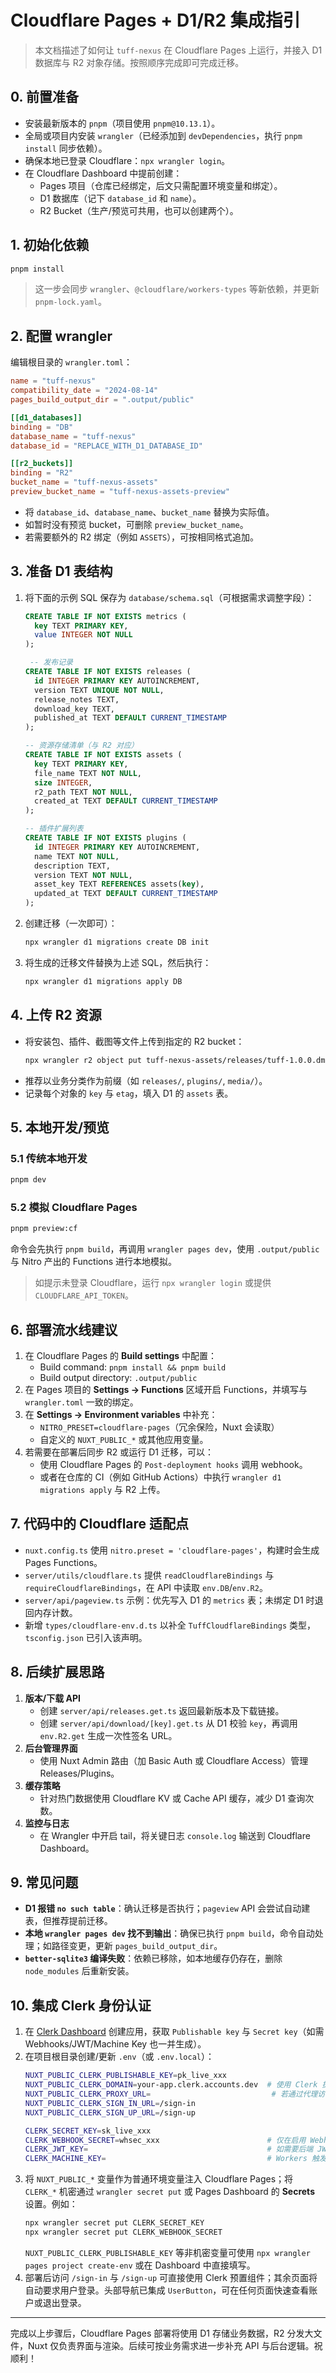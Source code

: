 # Cloudflare Pages + D1/R2 集成指引

> 本文档描述了如何让 `tuff-nexus` 在 Cloudflare Pages 上运行，并接入 D1 数据库与 R2 对象存储。按照顺序完成即可完成迁移。

## 0. 前置准备
- 安装最新版本的 `pnpm`（项目使用 `pnpm@10.13.1`）。
- 全局或项目内安装 `wrangler`（已经添加到 `devDependencies`，执行 `pnpm install` 同步依赖）。
- 确保本地已登录 Cloudflare：`npx wrangler login`。
- 在 Cloudflare Dashboard 中提前创建：
  - Pages 项目（仓库已经绑定，后文只需配置环境变量和绑定）。
  - D1 数据库（记下 `database_id` 和 `name`）。
  - R2 Bucket（生产/预览可共用，也可以创建两个）。

## 1. 初始化依赖
```bash
pnpm install
```

> 这一步会同步 `wrangler`、`@cloudflare/workers-types` 等新依赖，并更新 `pnpm-lock.yaml`。

## 2. 配置 wrangler
编辑根目录的 `wrangler.toml`：

```toml
name = "tuff-nexus"
compatibility_date = "2024-08-14"
pages_build_output_dir = ".output/public"

[[d1_databases]]
binding = "DB"
database_name = "tuff-nexus"
database_id = "REPLACE_WITH_D1_DATABASE_ID"

[[r2_buckets]]
binding = "R2"
bucket_name = "tuff-nexus-assets"
preview_bucket_name = "tuff-nexus-assets-preview"
```

- 将 `database_id`、`database_name`、`bucket_name` 替换为实际值。
- 如暂时没有预览 bucket，可删除 `preview_bucket_name`。
- 若需要额外的 R2 绑定（例如 `ASSETS`），可按相同格式追加。

## 3. 准备 D1 表结构
1. 将下面的示例 SQL 保存为 `database/schema.sql`（可根据需求调整字段）：
   ```sql
   CREATE TABLE IF NOT EXISTS metrics (
     key TEXT PRIMARY KEY,
     value INTEGER NOT NULL
   );

    -- 发布记录
   CREATE TABLE IF NOT EXISTS releases (
     id INTEGER PRIMARY KEY AUTOINCREMENT,
     version TEXT UNIQUE NOT NULL,
     release_notes TEXT,
     download_key TEXT,
     published_at TEXT DEFAULT CURRENT_TIMESTAMP
   );

   -- 资源存储清单（与 R2 对应）
   CREATE TABLE IF NOT EXISTS assets (
     key TEXT PRIMARY KEY,
     file_name TEXT NOT NULL,
     size INTEGER,
     r2_path TEXT NOT NULL,
     created_at TEXT DEFAULT CURRENT_TIMESTAMP
   );

   -- 插件扩展列表
   CREATE TABLE IF NOT EXISTS plugins (
     id INTEGER PRIMARY KEY AUTOINCREMENT,
     name TEXT NOT NULL,
     description TEXT,
     version TEXT NOT NULL,
     asset_key TEXT REFERENCES assets(key),
     updated_at TEXT DEFAULT CURRENT_TIMESTAMP
   );
   ```
2. 创建迁移（一次即可）：
   ```bash
   npx wrangler d1 migrations create DB init
   ```
3. 将生成的迁移文件替换为上述 SQL，然后执行：
   ```bash
   npx wrangler d1 migrations apply DB
   ```

## 4. 上传 R2 资源
- 将安装包、插件、截图等文件上传到指定的 R2 bucket：
  ```bash
  npx wrangler r2 object put tuff-nexus-assets/releases/tuff-1.0.0.dmg --file=./downloads/tuff-1.0.0.dmg
  ```
- 推荐以业务分类作为前缀（如 `releases/`, `plugins/`, `media/`）。
- 记录每个对象的 `key` 与 `etag`，填入 D1 的 `assets` 表。

## 5. 本地开发/预览

### 5.1 传统本地开发
```bash
pnpm dev
```

### 5.2 模拟 Cloudflare Pages
```bash
pnpm preview:cf
```
命令会先执行 `pnpm build`，再调用 `wrangler pages dev`，使用 `.output/public` 与 Nitro 产出的 Functions 进行本地模拟。

> 如提示未登录 Cloudflare，运行 `npx wrangler login` 或提供 `CLOUDFLARE_API_TOKEN`。

## 6. 部署流水线建议
1. 在 Cloudflare Pages 的 **Build settings** 中配置：
   - Build command: `pnpm install && pnpm build`
   - Build output directory: `.output/public`
2. 在 Pages 项目的 **Settings → Functions** 区域开启 Functions，并填写与 `wrangler.toml` 一致的绑定。
3. 在 **Settings → Environment variables** 中补充：
   - `NITRO_PRESET=cloudflare-pages`（冗余保险，Nuxt 会读取）
   - 自定义的 `NUXT_PUBLIC_*` 或其他应用变量。
4. 若需要在部署后同步 R2 或运行 D1 迁移，可以：
   - 使用 Cloudflare Pages 的 `Post-deployment hooks` 调用 webhook。
   - 或者在仓库的 CI（例如 GitHub Actions）中执行 `wrangler d1 migrations apply` 与 R2 上传。

## 7. 代码中的 Cloudflare 适配点
- `nuxt.config.ts` 使用 `nitro.preset = 'cloudflare-pages'`，构建时会生成 Pages Functions。
- `server/utils/cloudflare.ts` 提供 `readCloudflareBindings` 与 `requireCloudflareBindings`，在 API 中读取 `env.DB`/`env.R2`。
- `server/api/pageview.ts` 示例：优先写入 D1 的 `metrics` 表；未绑定 D1 时退回内存计数。
- 新增 `types/cloudflare-env.d.ts` 以补全 `TuffCloudflareBindings` 类型，`tsconfig.json` 已引入该声明。

## 8. 后续扩展思路
1. **版本/下载 API**
   - 创建 `server/api/releases.get.ts` 返回最新版本及下载链接。
   - 创建 `server/api/download/[key].get.ts` 从 D1 校验 `key`，再调用 `env.R2.get` 生成一次性签名 URL。
2. **后台管理界面**
   - 使用 Nuxt Admin 路由（加 Basic Auth 或 Cloudflare Access）管理 Releases/Plugins。
3. **缓存策略**
   - 针对热门数据使用 Cloudflare KV 或 Cache API 缓存，减少 D1 查询次数。
4. **监控与日志**
   - 在 Wrangler 中开启 tail，将关键日志 `console.log` 输送到 Cloudflare Dashboard。

## 9. 常见问题
- **D1 报错 `no such table`**：确认迁移是否执行；`pageview` API 会尝试自动建表，但推荐提前迁移。
- **本地 `wrangler pages dev` 找不到输出**：确保已执行 `pnpm build`，命令自动处理；如路径变更，更新 `pages_build_output_dir`。
- **`better-sqlite3` 编译失败**：依赖已移除，如本地缓存仍存在，删除 `node_modules` 后重新安装。

## 10. 集成 Clerk 身份认证
1. 在 [Clerk Dashboard](https://dashboard.clerk.com/) 创建应用，获取 `Publishable key` 与 `Secret key`（如需 Webhooks/JWT/Machine Key 也一并生成）。
2. 在项目根目录创建/更新 `.env`（或 `.env.local`）：
   ```bash
   NUXT_PUBLIC_CLERK_PUBLISHABLE_KEY=pk_live_xxx
   NUXT_PUBLIC_CLERK_DOMAIN=your-app.clerk.accounts.dev  # 使用 Clerk 提供的自定义域名时可选
   NUXT_PUBLIC_CLERK_PROXY_URL=                           # 若通过代理访问则填写代理地址，可留空
   NUXT_PUBLIC_CLERK_SIGN_IN_URL=/sign-in
   NUXT_PUBLIC_CLERK_SIGN_UP_URL=/sign-up

   CLERK_SECRET_KEY=sk_live_xxx
   CLERK_WEBHOOK_SECRET=whsec_xxx                        # 仅在启用 Webhooks 时需要
   CLERK_JWT_KEY=                                        # 如需要后端 JWT 校验可填写
   CLERK_MACHINE_KEY=                                    # Workers 触发器或批处理使用，可选
   ```
3. 将 `NUXT_PUBLIC_*` 变量作为普通环境变量注入 Cloudflare Pages；将 `CLERK_*` 机密通过 `wrangler secret put` 或 Pages Dashboard 的 **Secrets** 设置。例如：
   ```bash
   npx wrangler secret put CLERK_SECRET_KEY
   npx wrangler secret put CLERK_WEBHOOK_SECRET
   ```
   `NUXT_PUBLIC_CLERK_PUBLISHABLE_KEY` 等非机密变量可使用 `npx wrangler pages project create-env` 或在 Dashboard 中直接填写。
4. 部署后访问 `/sign-in` 与 `/sign-up` 可直接使用 Clerk 预置组件；其余页面将自动要求用户登录。头部导航已集成 `UserButton`，可在任何页面快速查看账户或退出登录。

---

完成以上步骤后，Cloudflare Pages 部署将使用 D1 存储业务数据，R2 分发大文件，Nuxt 仅负责界面与渲染。后续可按业务需求进一步补充 API 与后台逻辑。祝顺利！
